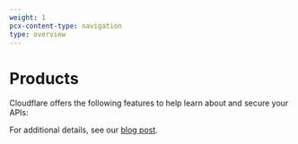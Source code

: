 ```yaml
---
weight: 1
pcx-content-type: navigation
type: overview
---
```


# Products

Cloudflare offers the following features to help learn about and secure your APIs:

<DirectoryListing path="/products" />

For additional details, see our [blog post](https://blog.cloudflare.com/api-abuse-detection/).
